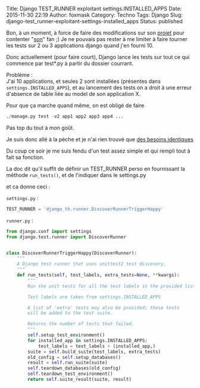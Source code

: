 Title: Django TEST_RUNNER exploitant settings.INSTALLED_APPS
Date: 2015-11-30 22:19
Author: foxmask
Category: Techno
Tags: Django
Slug: django-test_runner-exploitant-settings-installed_apps
Status: published

Bon, à un moment, à force de faire des modifications sur son
[projet](http://trigger-happy.eu "a bridge between your internet services")
pour contenter "[son](https://nicolas.steinmetz.fr/blog/)" fan ;) Je ne
pouvais pas rester à me limiter à faire tourner les tests sur 2 ou 3
applications django quand j'en fourni 10.

Donc actuellement (pour faire court), Django lance les tests sur tout ce
qui commence par test\*.py à partir du dossier courrant.

Problème :  
J'ai 10 applications, et seules 2 sont installées (présentes dans
`settings.INSTALLED_APPS`), et au lancement des tests on a droit à une
erreur d'absence de table liée au model de son application X.

Pour que ça marche quand même, on est obligé de faire

```python
./manage.py test -v2 app1 app2 app3 app4 ...
```

Pas top du tout à mon goût.

Je suis donc allé à la pèche et je n'ai rien trouvé que [des besoins
identiques](https://groups.google.com/forum/#!topic/django-developers/2Bb4iHR626s)

Du coup ce soir je me suis fendu d'un test assez simple et qui rempli
tout à fait sa fonction.

La doc dit qu'il suffit de définir un TEST\_RUNNER perso en fournissant
la méthode `run_tests()`, et de l'indiquer dans le settings.py

et ca donne ceci :

`settings.py` :

```python
TEST_RUNNER = 'django_th.runner.DiscoverRunnerTriggerHappy'
```

`runner.py` :

```python
from django.conf import settings
from django.test.runner import DiscoverRunner


class DiscoverRunnerTriggerHappy(DiscoverRunner):
    """
    A Django test runner that uses unittest2 test discovery.
    """
    def run_tests(self, test_labels, extra_tests=None, **kwargs):
        """
        Run the unit tests for all the test labels in the provided list.

        Test labels are taken from settings.INSTALLED_APPS

        A list of 'extra' tests may also be provided; these tests
        will be added to the test suite.

        Returns the number of tests that failed.
        """
        self.setup_test_environment()
        for installed_app in settings.INSTALLED_APPS:
            test_labels = test_labels + (installed_app,)
        suite = self.build_suite(test_labels, extra_tests)
        old_config = self.setup_databases()
        result = self.run_suite(suite)
        self.teardown_databases(old_config)
        self.teardown_test_environment()
        return self.suite_result(suite, result)
```
